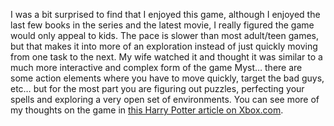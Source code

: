 I was a bit surprised to find that I enjoyed this game, although I enjoyed the last few books in the series and the latest movie, I really figured the game would only appeal to kids. The pace is slower than most adult/teen games, but that makes it into more of an exploration instead of just quickly moving from one task to the next. My wife watched it and thought it was similar to a much more interactive and complex form of the game Myst&#8230; there are some action elements where you have to move quickly, target the bad guys, etc&#8230; but for the most part you are figuring out puzzles, perfecting your spells and exploring a very open set of environments. You can see more of my thoughts on the game in <a href="http://www.xbox.com/en-US/community/personality/xboxdad/2007/0813-harrypotter.htm" target="_blank" class="broken_link">this Harry Potter article on Xbox.com</a>.